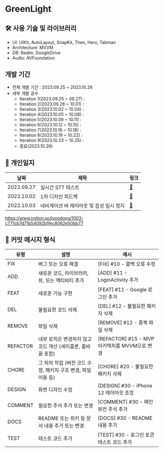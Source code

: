 # GreenLight

## 🛠️ 사용 기술 및 라이브러리 
- UI: UIKit, AutoLayout, SnapKit, Then, Hero, Tabman
- Architecture: MVVM
- DB: Realm, GoogleDrive
- Audio: AVFoundation

## 개발 기간
- 전체 개발 기간 : 2023.09.25 ~ 2023.10.26
- 세부 개발 공수
  - Iteration 1(2023.09.25 ~ 09.27) : 
  - Iteration 2(2023.09.28 ~ 10.01) :
  - Iteration 3(2023.10.02 ~ 10.04) :
  - Iteration 4(2023.10.05 ~ 10.08) :
  - Iteration 5(2023.10.09 ~ 10.11) :
  - Iteration 6(2023.10.12 ~ 10.15) :
  - Iteration 7(2023.10.16 ~ 10.18) :
  - Iteration 8(2023.10.19 ~ 10.22) :
  - Iteration 9(2023.10.23 ~ 10.25) :
  - 종료(2023.10.26)

## 📑 개인일지 
| 날짜 | 제목 | 링크 |
|----|----|----|
|2022.09.27| 실시간 STT 테스트 | [📄](https://www.notion.so/lyoodong/0927-cc4fe2a7580b4c30aec5b7bbf088f8e0#d890860f310f4212b167a0adff4a78b8) |
|2022.10.02| 1차 디자인 피드백 | [📄](https://www.notion.so/lyoodong/1002-9f6ab740a49040089487127a6fd0512a) |
|2022.10.03| 네비게이션 바 레이아웃 및 음성 일시 정지 | [📄](https://www.notion.so/lyoodong/1003-c771cb7d71b54092b1fec8062e50bb77) |

https://www.notion.so/lyoodong/1003-c771cb7d71b54092b1fec8062e50bb77


## 📒 커밋 메시지 형식

| 유형     | 설명                                                          | 예시                                     |
|----------|---------------------------------------------------------------|------------------------------------------|
| FIX      | 버그 또는 오류 해결                                           | [FIX] #10 - 콜백 오류 수정                |
| ADD      | 새로운 코드, 라이브러리, 뷰, 또는 액티비티 추가              | [ADD] #11 - LoginActivity 추가             |
| FEAT     | 새로운 기능 구현                                              | [FEAT] #11 - Google 로그인 추가             |
| DEL      | 불필요한 코드 삭제                                            | [DEL] #12 - 불필요한 패키지 삭제            |
| REMOVE   | 파일 삭제                                                     | [REMOVE] #12 - 중복 파일 삭제             |
| REFACTOR | 내부 로직은 변경하지 않고 코드 개선 (세미콜론, 줄바꿈 포함) | [REFACTOR] #15 - MVP 아키텍처를 MVVM으로 변경 |
| CHORE    | 그 외의 작업 (버전 코드 수정, 패키지 구조 변경, 파일 이동 등) | [CHORE] #20 - 불필요한 패키지 삭제          |
| DESIGN   | 화면 디자인 수정                                               | [DESIGN] #30 - iPhone 12 레이아웃 조정      |
| COMMENT  | 필요한 주석 추가 또는 변경                                     | [COMMENT] #30 - 메인 뷰컨 주석 추가         |
| DOCS     | README 또는 위키 등 문서 내용 추가 또는 변경                  | [DOCS] #30 - README 내용 추가              |
| TEST     | 테스트 코드 추가                                              | [TEST] #30 - 로그인 토큰 테스트 코드 추가  |

